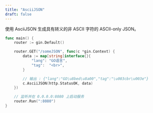 ```yaml
---
title: "AsciiJSON"
draft: false
---
```


使用 AsciiJSON 生成具有转义的非 ASCII 字符的 ASCII-only JSON。

```go
func main() {
	router := gin.Default()

	router.GET("/someJSON", func(c *gin.Context) {
		data := map[string]interface{}{
			"lang": "GO语言",
			"tag":  "<br>",
		}

		// 输出 : {"lang":"GO\u8bed\u8a00","tag":"\u003cbr\u003e"}
		c.AsciiJSON(http.StatusOK, data)
	})

	// 监听并在 0.0.0.0:8080 上启动服务
	router.Run(":8080")
}
```
